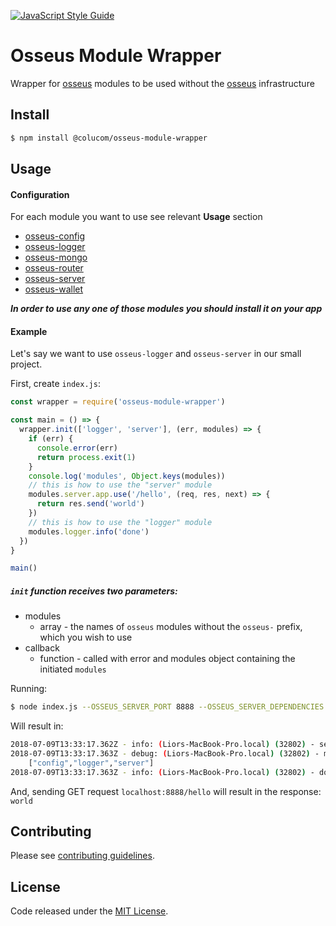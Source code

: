 [![JavaScript Style Guide](https://cdn.rawgit.com/standard/standard/master/badge.svg)](https://github.com/standard/standard)

# Osseus Module Wrapper

Wrapper for [osseus](https://github.com/colucom/osseus) modules to be used without the [osseus](https://github.com/colucom/osseus) infrastructure

## Install
```bash
$ npm install @colucom/osseus-module-wrapper
```

## Usage

#### Configuration

For each module you want to use see relevant **Usage** section

* [osseus-config](https://github.com/colucom/osseus-config#usage)
* [osseus-logger](https://github.com/colucom/osseus-logger#usage)
* [osseus-mongo](https://github.com/colucom/osseus-mongo#usage)
* [osseus-router](https://github.com/colucom/osseus-router#usage)
* [osseus-server](https://github.com/colucom/osseus-server#usage)
* [osseus-wallet](https://github.com/colucom/osseus-wallet#usage)

***In order to use any one of those modules you should install it on your app***

#### Example

Let's say we want to use `osseus-logger` and `osseus-server` in our small project.

First, create `index.js`:

```javascript
const wrapper = require('osseus-module-wrapper')

const main = () => {
  wrapper.init(['logger', 'server'], (err, modules) => {
    if (err) {
      console.error(err)
      return process.exit(1)
    }
    console.log('modules', Object.keys(modules))
    // this is how to use the "server" module
    modules.server.app.use('/hello', (req, res, next) => {
      return res.send('world')
    })
    // this is how to use the "logger" module 
    modules.logger.info('done')
  })
}

main()
```

##### `init` function receives two parameters:
* modules
	* array - the names of `osseus` modules without the `osseus-` prefix, which you wish to use
* callback
	* function - called with error and modules object containing the initiated `modules`

Running:

```bash
$ node index.js --OSSEUS_SERVER_PORT 8888 --OSSEUS_SERVER_DEPENDENCIES ["'logger'"] --OSSEUS_LOGGER_LOG_LEVEL debug
```

Will result in:

```sh
2018-07-09T13:33:17.362Z - info: (Liors-MacBook-Pro.local) (32802) - server is listening on port: 8888
2018-07-09T13:33:17.363Z - debug: (Liors-MacBook-Pro.local) (32802) - modules
	["config","logger","server"]
2018-07-09T13:33:17.363Z - info: (Liors-MacBook-Pro.local) (32802) - done
```

And, sending GET request `localhost:8888/hello` will result in the response: `world`

## Contributing
Please see [contributing guidelines](https://github.com/colucom/osseus-module-wrapper/blob/master/.github/CONTRIBUTING.md).

## License
Code released under the [MIT License](https://github.com/colucom/osseus-module-wrapper/blob/master/LICENSE).
